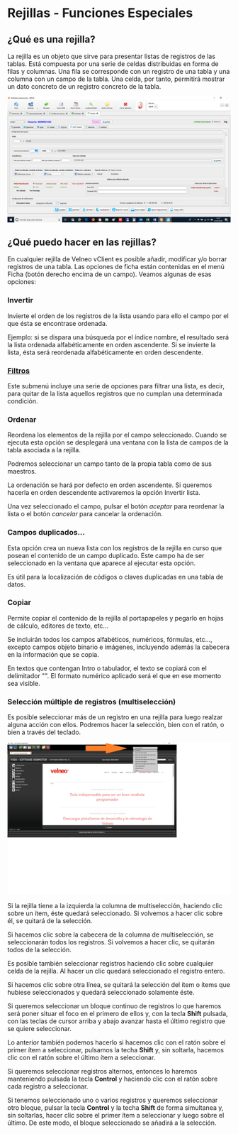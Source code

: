 # Rejillas - Funciones Especiales

## ¿Qué es una rejilla?

 La rejilla es un objeto que sirve para presentar listas de registros de las tablas. Está compuesta por una serie de celdas distribuidas en forma de filas y columnas. Una fila se corresponde con un registro de una tabla y una columna con un campo de la tabla. Una celda, por tanto, permitirá mostrar un dato concreto de un registro concreto de la tabla.

![](../.gitbook/assets/image%20%28421%29.png)

## ¿Qué puedo hacer en las rejillas?

En cualquier rejilla de Velneo vClient es posible añadir, modificar y/o borrar registros de una tabla. Las opciones de ficha están contenidas en el menú Ficha \(botón derecho encima de un campo\). Veamos algunas de esas opciones:

### Invertir <a id="selecci&#xF3;n-m&#xFA;ltiple-de-registros-multiselecci&#xF3;n"></a>

Invierte el orden de los registros de la lista usando para ello el campo por el que ésta se encontrase ordenada.

Ejemplo: si se dispara una búsqueda por el índice nombre, el resultado será la lista ordenada alfabéticamente en orden ascendente. Si se invierte la lista, ésta será reordenada alfabéticamente en orden descendente.

### [Filtros](../tutoriales/uso-de-los-nuevos-filtros-rapidos.md) <a id="selecci&#xF3;n-m&#xFA;ltiple-de-registros-multiselecci&#xF3;n"></a>

Este submenú incluye una serie de opciones para filtrar una lista, es decir, para quitar de la lista aquellos registros que no cumplan una determinada condición.

### Ordenar <a id="selecci&#xF3;n-m&#xFA;ltiple-de-registros-multiselecci&#xF3;n"></a>

Reordena los elementos de la rejilla por el campo seleccionado. Cuando se ejecuta esta opción se desplegará una ventana con la lista de campos de la tabla asociada a la rejilla.

Podremos seleccionar un campo tanto de la propia tabla como de sus maestros.

La ordenación se hará por defecto en orden ascendente. Si queremos hacerla en orden descendente activaremos la opción Invertir lista.

Una vez seleccionado el campo, pulsar el botón _aceptar_ para reordenar la lista o el botón _cancelar_ para cancelar la ordenación.

### Campos duplicados... <a id="selecci&#xF3;n-m&#xFA;ltiple-de-registros-multiselecci&#xF3;n"></a>

Esta opción crea un nueva lista con los registros de la rejilla en curso que posean el contenido de un campo duplicado. Este campo ha de ser seleccionado en la ventana que aparece al ejecutar esta opción.

Es útil para la localización de códigos o claves duplicadas en una tabla de datos.

### Copiar <a id="selecci&#xF3;n-m&#xFA;ltiple-de-registros-multiselecci&#xF3;n"></a>

Permite copiar el contenido de la rejilla al portapapeles y pegarlo en hojas de cálculo, editores de texto, etc...

Se incluirán todos los campos alfabéticos, numéricos, fórmulas, etc..., excepto campos objeto binario e imágenes, incluyendo además la cabecera en la información que se copia.

En textos que contengan Intro o tabulador, el texto se copiará con el delimitador "". El formato numérico aplicado será el que en ese momento sea visible.

### Selección múltiple de registros \(multiselección\) <a id="selecci&#xF3;n-m&#xFA;ltiple-de-registros-multiselecci&#xF3;n"></a>

Es posible seleccionar más de un registro en una rejilla para luego realzar alguna acción con ellos. Podremos hacer la selección, bien con el ratón, o bien a través del teclado.

![](../.gitbook/assets/image%20%28138%29.png)

Si la rejilla tiene a la izquierda la columna de multiselección, haciendo clic sobre un ítem, éste quedará seleccionado. Si volvemos a hacer clic sobre él, se quitará de la selección.

Si hacemos clic sobre la cabecera de la columna de multiselección, se seleccionarán todos los registros. Si volvemos a hacer clic, se quitarán todos de la selección.

Es posible también seleccionar registros haciendo clic sobre cualquier celda de la rejilla. Al hacer un clic quedará seleccionado el registro entero.

Si hacemos clic sobre otra línea, se quitará la selección del ítem o ítems que hubiese seleccionados y quedará seleccionado solamente éste.

Si queremos seleccionar un bloque continuo de registros lo que haremos será poner situar el foco en el primero de ellos y, con la tecla **Shift** pulsada, con las teclas de cursor arriba y abajo avanzar hasta el último registro que se quiere seleccionar.

Lo anterior también podemos hacerlo si hacemos clic con el ratón sobre el primer ítem a seleccionar, pulsamos la techa **Shift** y, sin soltarla, hacemos clic con el ratón sobre el último ítem a seleccionar.

Si queremos seleccionar registros alternos, entonces lo haremos manteniendo pulsada la tecla **Control** y haciendo clic con el ratón sobre cada registro a seleccionar.

Si tenemos seleccionado uno o varios registros y queremos seleccionar otro bloque, pulsar la tecla **Control** y la techa **Shift** de forma simultanea y, sin soltarlas, hacer clic sobre el primer ítem a seleccionar y luego sobre el último. De este modo, el bloque seleccionado se añadirá a la selección.

